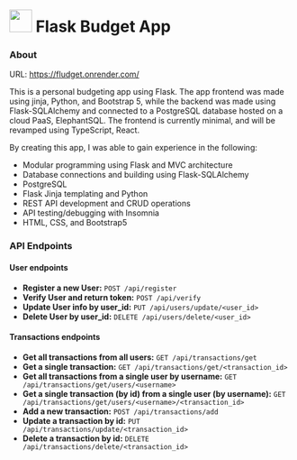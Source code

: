 # <img src="https://github.com/dpCTwork/FlaskApp/assets/128423686/70b980d5-e222-46e4-8dc2-f46a38c4df20" width="40" height="40"> Flask Budget App

### About 

URL: https://fludget.onrender.com/

This is a personal budgeting app using Flask. The app frontend was made using jinja, Python, and Bootstrap 5, while the backend was made using Flask-SQLAlchemy and connected to a PostgreSQL database hosted on a cloud PaaS, ElephantSQL. The frontend is currently minimal, and will be revamped using TypeScript, React.

By creating this app, I was able to gain experience in the following:

- Modular programming using Flask and MVC architecture
- Database connections and building using Flask-SQLAlchemy
- PostgreSQL
- Flask Jinja templating and Python
- REST API development and CRUD operations
- API testing/debugging with Insomnia
- HTML, CSS, and Bootstrap5

### API Endpoints

#### User endpoints

- **Register a new User:** `POST /api/register`
- **Verify User and return token:** `POST /api/verify`
- **Update User info by user_id:** `PUT /api/users/update/<user_id>`
- **Delete User by user_id:** `DELETE /api/users/delete/<user_id>`

#### Transactions endpoints

- **Get all transactions from all users:** `GET /api/transactions/get`
- **Get a single transaction:** `GET /api/transactions/get/<transaction_id>`
- **Get all transactions from a single user by username:** `GET /api/transactions/get/users/<username>`
- **Get a single transaction (by id) from a single user (by username):** `GET /api/transactions/get/users/<username>/<transaction_id>`
- **Add a new transaction:** `POST /api/transactions/add`
- **Update a transaction by id:** `PUT /api/transactions/update/<transaction_id>`
- **Delete a transaction by id:** `DELETE /api/transactions/delete/<transaction_id>`


